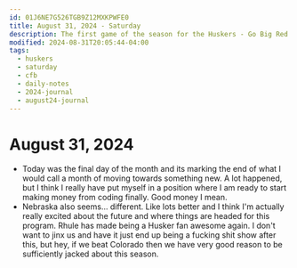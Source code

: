 ```yaml
---
id: 01J6NE7G526TGB9Z12MXKPWFE0
title: August 31, 2024 - Saturday
description: The first game of the season for the Huskers - Go Big Red!
modified: 2024-08-31T20:05:44-04:00
tags:
  - huskers
  - saturday
  - cfb
  - daily-notes
  - 2024-journal
  - august24-journal
---
```

# August 31, 2024
- Today was the final day of the month and its marking the end of what I would call a month of moving towards something new. A lot happened, but I think I really have put myself in a position where I am ready to start making money from coding finally. Good money I mean.
- Nebraska also seems... different. Like lots better and I think I'm actually really excited about the future and where things are headed for this program. Rhule has made being a Husker fan awesome again. I don't want to jinx us and have it just end up being a fucking shit show after this, but hey, if we beat Colorado then we have very good reason to be sufficiently jacked about this season.